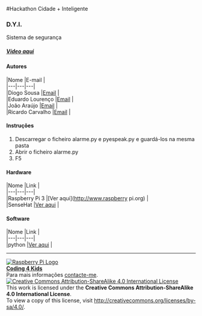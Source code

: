 #Hackathon Cidade + Inteligente  

### D.Y.I.

Sistema de segurança
  
##### [Vídeo aqui](Demo/D.I.Y.Security.mp4?raw=true)  
  
#### Autores  

|Nome  |E-mail  |  
|---|---|---|    
|Diogo Sousa  |[Email](mailto:dmiguelsousa@gmail.com)  |  
|Eduardo Lourenço  |[Email](mailto:eduardo@climaconforto.pt)  |  
|João Araújo  |[Email](mailto:jfcaraujo99@gmail.com)  |  
|Ricardo Carvalho  |[Email](mailto:ricardogcarv@gmail.com)  |  

#### Instruções

1. Descarregar o ficheiro alarme.py e pyespeak.py e guardá-los na mesma pasta
2. Abrir o ficheiro alarme.py
3. F5

#### Hardware  

|Nome  |Link  |  
|---|---|---|    
|Raspberry Pi 3  |[Ver aqui](http://www.raspberry pi.org)  |  
|SenseHat  |[Ver aqui](https://www.raspberrypi.org/?s=sense+hat)  |

#### Software  

|Nome  |Link  |  
|---|---|---|    
|python |[Ver aqui](https://www.python.org/)  |    


***  
[![Raspberry Pi Logo](https://upload.wikimedia.org/wikipedia/en/thumb/c/cb/Raspberry_Pi_Logo.svg/50px-Raspberry_Pi_Logo.svg.png)](http://raspberrypi.org)   
[**Coding 4 Kids**](http://coding4kids.github.io/coding4kids/)  
Para mais informações [contacte-me](mailto:nunofilipesantos@gmail.com).  
[![Creative Commons Attribution-ShareAlike 4.0 International License](https://licensebuttons.net/l/by-sa/4.0/88x31.png)](http://creativecommons.org/licenses/by-sa/4.0/)  
This work is licensed under the **Creative Commons Attribution-ShareAlike 4.0 International License**.  
To view a copy of this license, visit http://creativecommons.org/licenses/by-sa/4.0/.  
